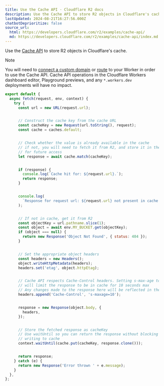 ```yaml
---
title: Use the Cache API · Cloudflare R2 docs
description: Use the Cache API to store R2 objects in Cloudflare's cache.
lastUpdated: 2024-08-21T16:27:56.000Z
chatbotDeprioritize: false
source_url:
  html: https://developers.cloudflare.com/r2/examples/cache-api/
  md: https://developers.cloudflare.com/r2/examples/cache-api/index.md
---
```


Use the [Cache API](https://developers.cloudflare.com/workers/runtime-apis/cache/) to store R2 objects in Cloudflare's cache.

Note

You will need to [connect a custom domain](https://developers.cloudflare.com/workers/configuration/routing/custom-domains/) or [route](https://developers.cloudflare.com/workers/configuration/routing/routes/) to your Worker in order to use the Cache API. Cache API operations in the Cloudflare Workers dashboard editor, Playground previews, and any `*.workers.dev` deployments will have no impact.

```js
export default {
  async fetch(request, env, context) {
    try {
      const url = new URL(request.url);


      // Construct the cache key from the cache URL
      const cacheKey = new Request(url.toString(), request);
      const cache = caches.default;


      // Check whether the value is already available in the cache
      // if not, you will need to fetch it from R2, and store it in the cache
      // for future access
      let response = await cache.match(cacheKey);


      if (response) {
        console.log(`Cache hit for: ${request.url}.`);
        return response;
      }


      console.log(
        `Response for request url: ${request.url} not present in cache. Fetching and caching request.`
      );


      // If not in cache, get it from R2
      const objectKey = url.pathname.slice(1);
      const object = await env.MY_BUCKET.get(objectKey);
      if (object === null) {
        return new Response('Object Not Found', { status: 404 });
      }


      // Set the appropriate object headers
      const headers = new Headers();
      object.writeHttpMetadata(headers);
      headers.set('etag', object.httpEtag);


      // Cache API respects Cache-Control headers. Setting s-max-age to 10
      // will limit the response to be in cache for 10 seconds max
      // Any changes made to the response here will be reflected in the cached value
      headers.append('Cache-Control', 's-maxage=10');


      response = new Response(object.body, {
        headers,
      });


      // Store the fetched response as cacheKey
      // Use waitUntil so you can return the response without blocking on
      // writing to cache
      context.waitUntil(cache.put(cacheKey, response.clone()));


      return response;
    } catch (e) {
      return new Response('Error thrown ' + e.message);
    }
  },
};
```
